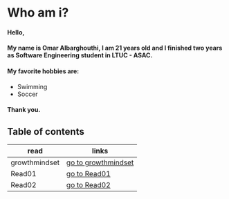 # Who am i?

#### Hello,
#### My name is Omar Albarghouthi, I am 21 years old and I finished two years as Software Engineering student in LTUC - ASAC.
#### My favorite hobbies are:
* Swimming 
* Soccer
#### Thank you.


## Table of contents

read | links
---|---
growthmindset | [go to growthmindset](https://omaralbarghouthi.github.io/Reading-Notes/growthmindset)
Read01 | [go to Read01](https://omaralbarghouthi.github.io/Reading-Notes/Read01)
Read02 | [go to Read02](https://omaralbarghouthi.github.io/Reading-Notes/Read02)
